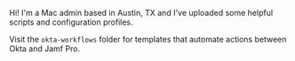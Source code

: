 Hi! I'm a Mac admin based in Austin, TX and I've uploaded some helpful scripts and configuration profiles.

Visit the `okta-workflows` folder for templates that automate actions between Okta and Jamf Pro.

